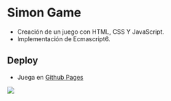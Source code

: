 # Simon Game

 - Creación de un juego con HTML, CSS Y JavaScript.
 - Implementación de Ecmascript6.
 
 
 ## Deploy
 
 - Juega en [Github Pages](https://mariosilvae.github.io/simonGame/)
 
 ![](https://s3.us-west-2.amazonaws.com/secure.notion-static.com/290a655f-be1a-4b02-a0eb-0d86afd60f7d/mariosilvae-github-simonGame.png?X-Amz-Algorithm=AWS4-HMAC-SHA256&X-Amz-Credential=AKIAT73L2G45O3KS52Y5%2F20210306%2Fus-west-2%2Fs3%2Faws4_request&X-Amz-Date=20210306T152000Z&X-Amz-Expires=86400&X-Amz-Signature=413e4d27c2065a5d88f198554b4027b40f70da0060e3a514847b5366791bc22b&X-Amz-SignedHeaders=host&response-content-disposition=filename%20%3D%22mariosilvae-github-simonGame.png%22)

